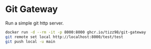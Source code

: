 # Git Gateway

Run a simple git http server.


```bash
docker run -d --rm -it -p 8000:8000 ghcr.io/tizz98/git-gateway
git remote set local http://localhost:8000/test/test
git push local -u main
```
